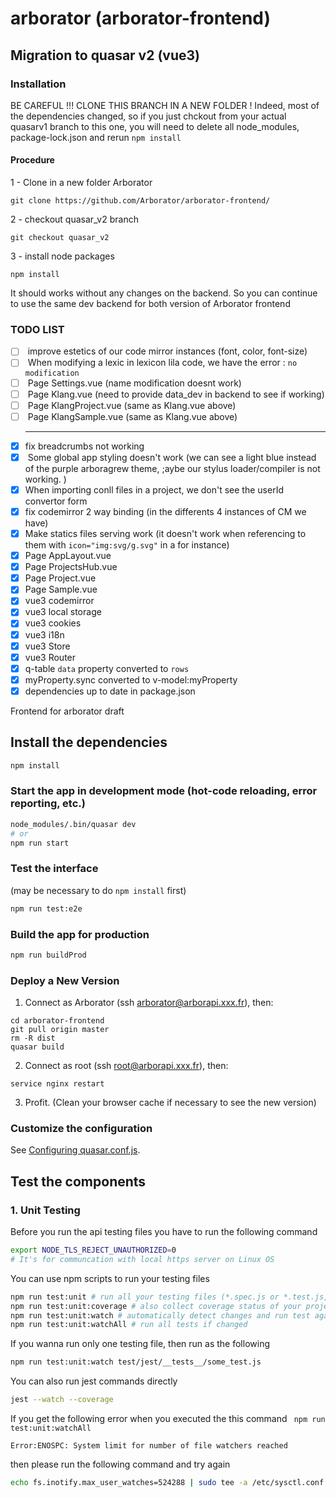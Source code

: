 # arborator (arborator-frontend)

## Migration to quasar v2 (vue3)

### Installation

BE CAREFUL !!! CLONE THIS BRANCH IN A NEW FOLDER !
Indeed, most of the dependencies changed, so if you just chckout from your actual quasarv1 branch to this one, you will need to delete all node_modules, package-lock.json and rerun `npm install`

#### Procedure

1 - Clone in a new folder Arborator

```
git clone https://github.com/Arborator/arborator-frontend/
```

2 - checkout quasar_v2 branch

```
git checkout quasar_v2
```

3 - install node packages

```
npm install
```

It should works without any changes on the backend. So you can continue to use the same dev backend for both version of Arborator frontend

### TODO LIST

- [ ] <estetic> improve estetics of our code mirror instances (font, color, font-size)
- [ ] <broken> When modifying a lexic in lexicon lila code, we have the error : `no modification`
- [ ] <adapting> Page Settings.vue (name modification doesnt work)
- [ ] <adapting> Page Klang.vue (need to provide data_dev in backend to see if working)
- [ ] <adapting> Page KlangProject.vue (same as Klang.vue above)
- [ ] <adapting> Page KlangSample.vue (same as Klang.vue above)
  ***
- [x] fix breadcrumbs not working
- [x] <estetic> Some global app styling doesn't work (we can see a light blue instead of the purple arboragrew theme, ;aybe our stylus loader/compiler is not working. )
- [x] When importing conll files in a project, we don't see the userId convertor form
- [x] fix codemirror 2 way binding (in the differents 4 instances of CM we have)
- [x] Make statics files serving work (it doesn't work when referencing to them with `icon="img:svg/g.svg"` in a <q-btn> for instance)
- [x] Page AppLayout.vue
- [x] Page ProjectsHub.vue
- [x] Page Project.vue
- [x] Page Sample.vue
- [x] vue3 codemirror
- [x] vue3 local storage
- [x] vue3 cookies
- [x] vue3 i18n
- [x] vue3 Store
- [x] vue3 Router
- [x] q-table `data` property converted to `rows`
- [x] myProperty.sync converted to v-model:myProperty
- [x] dependencies up to date in package.json

Frontend for arborator draft

## Install the dependencies

```bash
npm install
```

### Start the app in development mode (hot-code reloading, error reporting, etc.)

```bash
node_modules/.bin/quasar dev
# or
npm run start
```

### Test the interface

(may be necessary to do `npm install` first)

```bash
npm run test:e2e
```

### Build the app for production

```bash
npm run buildProd
```

### Deploy a New Version

1.  Connect as Arborator (ssh arborator@arborapi.xxx.fr), then:

```
cd arborator-frontend
git pull origin master
rm -R dist
quasar build
```

2. Connect as root (ssh root@arborapi.xxx.fr), then:

```
service nginx restart
```

3. Profit. (Clean your browser cache if necessary to see the new version)

### Customize the configuration

See [Configuring quasar.conf.js](https://quasar.dev/quasar-cli/quasar-conf-js).

## Test the components

### 1. Unit Testing

Before you run the api testing files you have to run the following command

```bash
export NODE_TLS_REJECT_UNAUTHORIZED=0
# It's for communcation with local https server on Linux OS
```

You can use npm scripts to run your testing files

```bash
npm run test:unit # run all your testing files (*.spec.js or *.test.js, etc)
npm run test:unit:coverage # also collect coverage status of your project
npm run test:unit:watch # automatically detect changes and run test again if changed
npm run test:unit:watchAll # run all tests if changed
```

If you wanna run only one testing file, then run as the following

```bash
npm run test:unit:watch test/jest/__tests__/some_test.js
```

You can also run jest commands directly

```bash
jest --watch --coverage
```

If you get the following error when you executed the this command ` npm run test:unit:watchAll`

`Error:ENOSPC: System limit for number of file watchers reached`

then please run the following command and try again

```bash
echo fs.inotify.max_user_watches=524288 | sudo tee -a /etc/sysctl.conf && sudo sysctl -p
```
